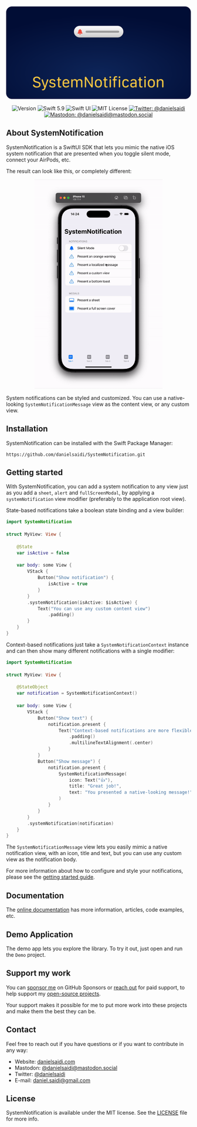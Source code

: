 <p align="center">
    <img src ="Resources/Logo_GitHub_New.png" alt="SystemNotification Logo" title="SystemNotification" />
</p>

<p align="center">
    <img src="https://img.shields.io/github/v/release/danielsaidi/SystemNotification?color=%2300550&sort=semver" alt="Version" />
    <img src="https://img.shields.io/badge/swift-5.9-orange.svg" alt="Swift 5.9" title="Swift 5.9" />
    <img src="https://img.shields.io/badge/platform-SwiftUI-blue.svg" alt="Swift UI" title="Swift UI" />
    <img src="https://img.shields.io/github/license/danielsaidi/SystemNotification" alt="MIT License" />
    <a href="https://twitter.com/danielsaidi"><img src="https://img.shields.io/twitter/url?label=Twitter&style=social&url=https%3A%2F%2Ftwitter.com%2Fdanielsaidi" alt="Twitter: @danielsaidi" title="Twitter: @danielsaidi" /></a>
    <a href="https://mastodon.social/@danielsaidi"><img src="https://img.shields.io/mastodon/follow/000253346?label=mastodon&style=social" alt="Mastodon: @danielsaidi@mastodon.social" title="Mastodon: @danielsaidi@mastodon.social" /></a>
</p>



## About SystemNotification

SystemNotification is a SwiftUI SDK that lets you mimic the native iOS system notification that are presented when you toggle silent mode, connect your AirPods, etc. 

The result can look like this, or completely different:

<p align="center">
    <img src="Resources/Demo.gif" width=350 />
</p>

System notifications can be styled and customized. You can use a native-looking `SystemNotificationMessage` view as the content view, or any custom view.



## Installation

SystemNotification can be installed with the Swift Package Manager:

```
https://github.com/danielsaidi/SystemNotification.git
```



## Getting started

With SystemNotification, you can add a system notification to any view just as you add a `sheet`, `alert` and `fullScreenModal`, by applying a `systemNotification` view modifier (preferably to the application root view).

State-based notifications take a boolean state binding and a view builder:

```swift
import SystemNotification

struct MyView: View {

    @State
    var isActive = false

    var body: some View {
        VStack {
            Button("Show notification") {
                isActive = true
            }
        }
        .systemNotification(isActive: $isActive) {
            Text("You can use any custom content view")
                .padding()
        }
    }
}
```

Context-based notifications just take a `SystemNotificationContext` instance and can then show many different notifications with a single modifier:

```swift
import SystemNotification

struct MyView: View {

    @StateObject
    var notification = SystemNotificationContext()

    var body: some View {
        VStack {
            Button("Show text") {
                notification.present {
                    Text("Context-based notifications are more flexible.")
                        .padding()
                        .multilineTextAlignment(.center)
                }
            }
            Button("Show message") {
                notification.present {
                    SystemNotificationMessage(
                        icon: Text("👍"),
                        title: "Great job!",
                        text: "You presented a native-looking message!"
                    )
                }
            }
        }
        .systemNotification(notification)
    }
}
```

The `SystemNotificationMessage` view lets you easily mimic a native notification view, with an icon, title and text, but you can use any custom view as the notification body.

For more information about how to configure and style your notifications, please see the [getting started guide][Getting-Started].



## Documentation

The [online documentation][Documentation] has more information, articles, code examples, etc.



## Demo Application

The demo app lets you explore the library. To try it out, just open and run the `Demo` project.



## Support my work 

You can [sponsor me][Sponsors] on GitHub Sponsors or [reach out][Email] for paid support, to help support my [open-source projects][OpenSource].

Your support makes it possible for me to put more work into these projects and make them the best they can be.



## Contact

Feel free to reach out if you have questions or if you want to contribute in any way:

* Website: [danielsaidi.com][Website]
* Mastodon: [@danielsaidi@mastodon.social][Mastodon]
* Twitter: [@danielsaidi][Twitter]
* E-mail: [daniel.saidi@gmail.com][Email]



## License

SystemNotification is available under the MIT license. See the [LICENSE][License] file for more info.



[Email]: mailto:daniel.saidi@gmail.com
[Website]: https://www.danielsaidi.com
[GitHub]: https://www.github.com/danielsaidi
[Twitter]: https://www.twitter.com/danielsaidi
[Mastodon]: https://mastodon.social/@danielsaidi
[Sponsors]: https://github.com/sponsors/danielsaidi
[OpenSource]: https://www.danielsaidi.com/opensource

[Documentation]: https://danielsaidi.github.io/SystemNotification/documentation/systemnotification/
[Getting-Started]: https://danielsaidi.github.io/SystemNotification/documentation/systemnotification/getting-started
[License]: https://github.com/danielsaidi/SystemNotification/blob/master/LICENSE

